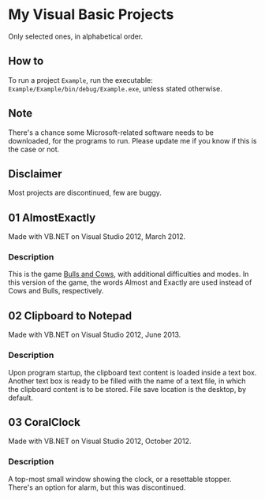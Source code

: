 # My Visual Basic Projects
Only selected ones, in alphabetical order.

## How to
To run a project `Example`, run the executable: `Example/Example/bin/debug/Example.exe`, unless stated otherwise.

## Note
There's a chance some Microsoft-related software needs to be downloaded, for the programs to run.
Please update me if you know if this is the case or not.

## Disclaimer
Most projects are discontinued, few are buggy.

## 01 AlmostExactly
Made with VB.NET on Visual Studio 2012, March 2012.

### Description
This is the game [Bulls and Cows](https://en.wikipedia.org/wiki/Bulls_and_Cows), with additional difficulties and modes.
In this version of the game, the words Almost and Exactly are used instead of Cows and Bulls, respectively.

## 02 Clipboard to Notepad
Made with VB.NET on Visual Studio 2012, June 2013.

### Description
Upon program startup, the clipboard text content is loaded inside a text box. Another text box is ready to be filled with the name of a text file, in which the clipboard content is to be stored. File save location is the desktop, by default.

## 03 CoralClock
Made with VB.NET on Visual Studio 2012, October 2012.

### Description
A top-most small window showing the clock, or a resettable stopper.
There's an option for alarm, but this was discontinued.
